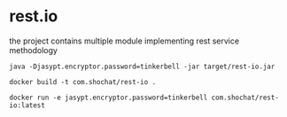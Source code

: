 # rest.io

the project contains multiple module implementing rest service methodology

`java -Djasypt.encryptor.password=tinkerbell -jar target/rest-io.jar`

`docker build -t com.shochat/rest-io .`

`docker run -e jasypt.encryptor.password=tinkerbell com.shochat/rest-io:latest`
